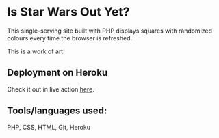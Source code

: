 # Is Star Wars Out Yet?

This single-serving site built with PHP displays squares with randomized colours every time the browser is refreshed.

This is a work of art!


## Deployment on Heroku

Check it out in live action [here]().


## Tools/languages used:  

PHP, CSS, HTML, Git, Heroku
